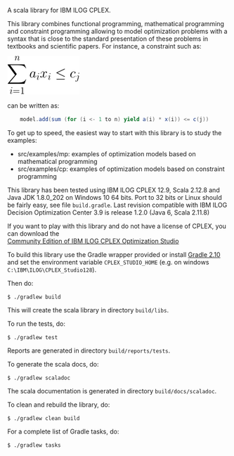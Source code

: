 A scala library for IBM ILOG CPLEX. 

This library combines functional programming, mathematical programming and constraint programming allowing to 
model optimization problems with a syntax that is close to the standard presentation of these problems in textbooks and 
scientific papers. For instance, a constraint such as:
 

![](equation.gif)

can be written as:

```scala
    model.add(sum (for (i <- 1 to n) yield a(i) * x(i)) <= c(j))
```

To get up to speed, the easiest way to start with this library is to study the examples:
 
 * src/examples/mp: examples of optimization models based on mathematical programming
 * src/examples/cp: examples of optimization models based on constraint programming

This library has been tested using IBM ILOG CPLEX 12.9, Scala 2.12.8 and Java JDK 1.8.0_202 on Windows 10 
64 bits. Port to 32 bits or Linux should be fairly easy, see file `build.gradle`. Last revision compatible with 
IBM ILOG Decision Optimization Center 3.9 is release 1.2.0 (Java 6, Scala 2.11.8)

If you want to play with this library and do not have a license of CPLEX, you can download the  
[Community Edition of IBM ILOG CPLEX Optimization Studio](https://www-01.ibm.com/software/websphere/products/optimization/cplex-studio-community-edition/)

To build this library use the Gradle wrapper provided or install [Gradle 2.10](https://gradle.org) and set the environment variable `CPLEX_STUDIO_HOME` (e.g. 
on windows `C:\IBM\ILOG\CPLEX_Studio128`).  

Then do:

```
$ ./gradlew build
```

This will create the scala library in directory `build/libs`.


To run the tests, do:

```
$ ./gradlew test
```

Reports are generated in directory `build/reports/tests`.

To generate the scala docs, do:

```
$ ./gradlew scaladoc
```

The scala documentation is generated in directory `build/docs/scaladoc`.

To clean and rebuild the library, do:

```
$ ./gradlew clean build
```

For a complete list of Gradle tasks, do:

```
$ ./gradlew tasks
```


